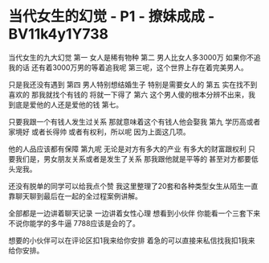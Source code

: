 # 当代女生的幻觉 - P1 - 撩妹成成 - BV11k4y1Y738

当代女生的九大幻觉 第一 女人是稀有物种 第二 男人比女人多3000万 如果你不追我的话 还有着3000万男的等着追我呢 第三呢，这个世界上存在着完美男人。

只是我还没有遇到 第四 男人特别想结婚生子 特别是需要女人的 第五 实在找不到喜欢的 那我就找个有钱的 将就一下得了 第六 这个男人傻的根本分辨不出来，我到底是爱他的人还是爱他的钱 第七。

只要我跟一个有钱人发生过关系 那就意味着这个有钱人他会娶我 第九 学历高或者家境好 或者长得帅 或者有权利，所以呢 因为上面这几项。

他的人品应该都有保障 第九呢 无论是对方有多大的产业 有多大的财富跟权利 只要我们是，男女朋友关系或者是发生了关系 那我跟他就是平等的 甚至对方都要低头宠我。

还没有脱单的同学可以给我点个赞 我这里整理了20套和各种类型女生从陌生一直靠聊天聊到最后在一起的全过程案例讲解。

全部都是一边讲着聊天记录 一边讲着女性心理 想看到小伙伴 你能看一个三套下来 不说你能学的多牛逼 7788应该是会的了。

想要的小伙伴可以在评论区扣1我来给你安排 着急的可以直接来私信找我扣1我来给你安排。